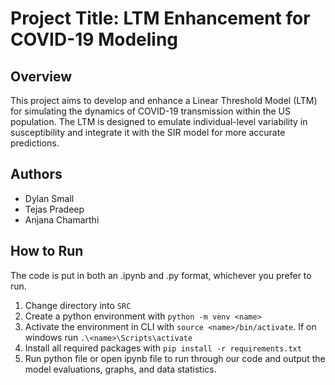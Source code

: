 # Project Title: LTM Enhancement for COVID-19 Modeling

## Overview
This project aims to develop and enhance a Linear Threshold Model (LTM) for simulating the dynamics of COVID-19 transmission within the US population. The LTM is designed to emulate individual-level variability in susceptibility and integrate it with the SIR model for more accurate predictions.

## Authors
- Dylan Small
- Tejas Pradeep
- Anjana Chamarthi

## How to Run

The code is put in both an .ipynb and .py format, whichever you prefer to run.

1. Change directory into ```SRC```
2. Create a python environment with ```python -m venv <name>```
3. Activate the environment in CLI with  ```source <name>/bin/activate```. If on windows run ```.\<name>\Scripts\activate```
4. Install all required packages with ```pip install -r requirements.txt```
5. Run python file or open ipynb file to run through our code and output the model evaluations, graphs, and data statistics.
